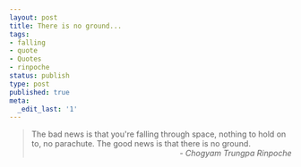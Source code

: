 ```yaml
---
layout: post
title: There is no ground...
tags:
- falling
- quote
- Quotes
- rinpoche
status: publish
type: post
published: true
meta:
  _edit_last: '1'
---
```

<blockquote>‎The bad news is that you're falling through space, nothing to hold on to, no parachute. The good news is that there is no ground.
<div style="text-align: right;"><em>- Chogyam Trungpa Rinpoche</em></div></blockquote>
